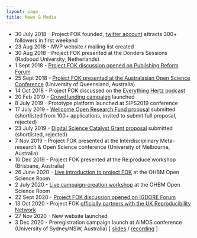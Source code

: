 ```yaml
---
layout: page
title: News & Media
---
```


* 30 July 2018 - Project FOK founded, [twitter account](https://twitter.com/projectfok) attracts 300+ followers in first weekend
* 23 Aug 2018 - MVP website / mailing list created
* 30 Aug 2018 - Project FOK presented at the Donders Sessions (Radboud University, Netherlands)
* 1 Sept 2018 - [Project FOK discussion opened on Publishing Reform Forum](https://gitlab.com/publishing-reform/discussion/-/issues/78)
* 25 Sept 2018 - [Project FOK presented at the Australasian Open Science Conference](https://osf.io/gb5yv/) (University of Queensland, Australia)
* 14 Oct 2018 - Project FOK discussed on the [Everything Hertz podcast](https://soundcloud.com/everything-hertz/70-doubling-blinding-dog-balls)
* 20 Feb 2019 - [Crowdfunding campaign](https://www.gofundme.com/f/rpjkz-test) launched
* 8 July 2019 - Prototype platform launched at SIPS2019 conference
* 17 July 2019 - [Wellcome Open Research Fund proposal](https://docs.google.com/document/d/1D5Il4sEEeVZ56xURgkFZRWjjaThXEqZJ0JyDP1DNwDY/edit?usp=sharing) submitted (shortlisted from 100+ applications, invited to submit full proposal, rejected)
* 23 July 2019 - [Digital Science Catalyst Grant proposal](https://docs.google.com/document/d/1SHccmUiQf59rwefbzQWAhr3PyCiGbr2bLCsAzKIvKb0/edit?usp=sharing) submitted (shortlisted, rejected)
* 7 Nov 2019 - Project FOK presented at the Interdisciplinary Meta-research & Open Science conference (University of Melbourne, Australia)
* 10 Dec 2019 - Project FOK presented at the Re:produce workshop (Brisbane, Australia)
* 26 June 2020 - [Live introduction to project FOK](https://www.youtube.com/watch?v=_JTPtyPrMLM) at the OHBM Open Science Room
* 2 July 2020 - [Live campaign-creation workshop](https://www.youtube.com/watch?v=5LJbzztPpME) at the OHBM Open Science Room
* 22 Sept 2020 - [Project FOK discussion opened on IGDORE Forum](https://forum.igdore.org/t/project-free-our-knowledge-fixing-academia-with-collective-action/851)
* 13 Oct 2020 - Project FOK [officially partners with the UK Reproducibility Network](https://www.ukrn.org/2020/10/13/ukrn-partnering-project-fok/)
* 27 Nov 2020 - New website launched
* 3 Dec 2020 - Preregistration campaign launch at AIMOS conference (University of Sydney/NSW, Australia) [ [slides](https://docs.google.com/presentation/d/1nXDTM4EmKId93ClKNRQVCncAMmm1y8Z398TU2bm32eI/edit?usp=sharing) / [recording](https://youtu.be/vzB7Vh_gkLs) ]
